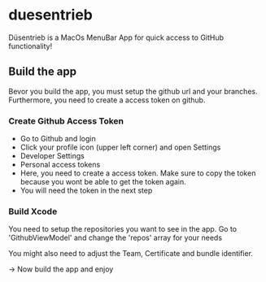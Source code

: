 # duesentrieb
Düsentrieb is a MacOs MenuBar App for quick access to GitHub functionality!

## Build the app

Bevor you build the app, you must setup the github url and your branches. Furthermore, you need to create a access token on github.

### Create Github Access Token

* Go to Github and login
* Click your profile icon (upper left corner) and open Settings
* Developer Settings
* Personal access tokens
* Here, you need to create a access token. Make sure to copy the token because you wont be able to get the token again.
* You will need the token in the next step

### Build Xcode

You need to setup the repositories you want to see in the app.
Go to 'GithubViewModel' and change the 'repos' array for your needs

You might also need to adjust the Team, Certificate and bundle identifier. 

-> Now build the app and enjoy


